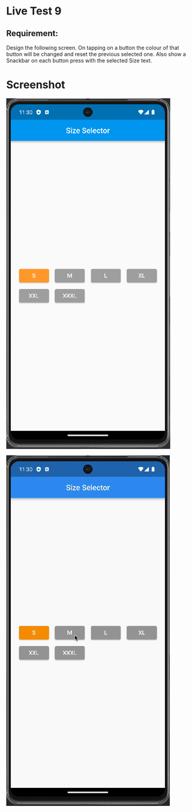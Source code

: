 # Live Test 9
## Requirement:
Design the following screen. 
On tapping on a button the colour of that button will be changed and reset the previous selected one. 
Also show a Snackbar on each button press with the selected Size text.


# Screenshot
![size_selector.png](Screenshot%2Fsize_selector.png)

![size_selector.gif](Screenshot%2Fsize_selector.gif)